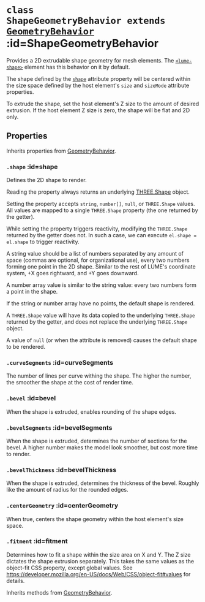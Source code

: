 
# <code>class <b>ShapeGeometryBehavior</b> extends [GeometryBehavior](GeometryBehavior.md)</code> :id=ShapeGeometryBehavior

Provides a 2D extrudable shape geometry for mesh
elements. The [`<lume-shape>`](../../../meshes/Shape.md) element has this behavior
on it by default.

The shape defined by the [`shape`](#shape) attribute property will be centered within the
size space defined by the host element's `size` and `sizeMode` attribute
properties.

To extrude the shape, set the host element's Z size to the amount of desired
extrusion. If the host element Z size is zero, the shape will be flat and 2D
only.

<div id="exampleContainer"></div>
<script>
  new Vue({
    el: '#exampleContainer',
    template: '<live-code class="full" :template="code" :autorun="true" mode="html>iframe" />',
    data: { code: shapesExample },
  })
</script>

## Properties

Inherits properties from [GeometryBehavior](GeometryBehavior.md).


### <code>.<b>shape</b></code> :id=shape

Defines the 2D shape to render.

Reading the property always returns an underlying
[THREE.Shape](https://threejs.org/docs/index.html?q=shape#api/en/extras/core/Shape)
object.

Setting the property accepts `string`, `number[]`, `null`, or
`THREE.Shape` values. All values are mapped to a single `THREE.Shape`
property (the one returned by the getter).

While setting the property triggers reactivity, modifying the
`THREE.Shape` returned by the getter does not. In such a case, we can
execute `el.shape = el.shape` to trigger reactivity.
<!-- TODO investigate using Solid createMutable to make the THREE.Shape reactive. -->

A string value should be a list of numbers separated by any amount of space
(commas are optional, for organizational use), every two numbers forming
one point in the 2D shape. Similar to the rest of LUME's coordinate
system, +X goes rightward, and +Y goes downward.

A number array value is similar to the string value: every two numbers
form a point in the shape.
<!-- TODO investigate reacting to reactive arrays -->

If the string or number array have no points, the default shape is rendered.

A `THREE.Shape` value will have its data copied to the underlying
`THREE.Shape` returned by the getter, and does not replace the underlying
`THREE.Shape` object.
<!-- TODO perhaps the getter should always return the value the user set, and not expose the internal `THREE.Shape` -->

A value of `null` (or when the attribute is removed) causes the
default shape to be rendered.
        


### <code>.<b>curveSegments</b></code> :id=curveSegments

The number of lines per curve withing
the shape. The higher the number, the smoother the shape at the cost of
render time.
        


### <code>.<b>bevel</b></code> :id=bevel

When the shape is extruded, enables rounding
of the shape edges.
        


### <code>.<b>bevelSegments</b></code> :id=bevelSegments

When the shape is extruded, determines
the number of sections for the bevel. A higher number makes the model
look smoother, but cost more time to render.
        


### <code>.<b>bevelThickness</b></code> :id=bevelThickness

When the shape is extruded,
determines the thickness of the bevel. Roughly like the amount of
radius for the rounded edges.
        


### <code>.<b>centerGeometry</b></code> :id=centerGeometry

When true, centers the shape geometry
within the host element's size space.
        


### <code>.<b>fitment</b></code> :id=fitment

Determines how to fit a shape within the
size area on X and Y. The Z size dictates the shape extrusion separately.
This takes the same values as the object-fit CSS property, except global
values. See https://developer.mozilla.org/en-US/docs/Web/CSS/object-fit#values
for details.
        



Inherits methods from [GeometryBehavior](GeometryBehavior.md).


        